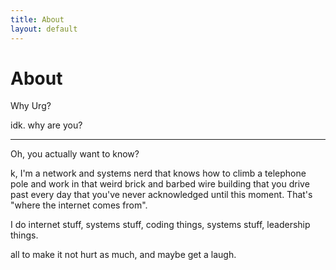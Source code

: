 ```yaml
---
title: About
layout: default
---
```


# About

Why Urg?

idk. why are you?

---

Oh, you actually want to know?

k, I'm a network and systems nerd that knows how to climb a telephone pole and work in that
weird brick and barbed wire building that you drive past every day that you've
never acknowledged until this moment. That's "where the internet comes from".

I do internet stuff, systems stuff, coding things, systems stuff, leadership things.

all to make it not hurt as much, and maybe get a laugh.

